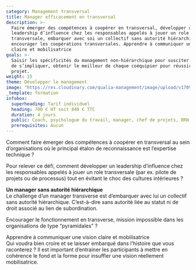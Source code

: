 ```yaml
---
category: Management transversal
title: Manager efficacement en transversal
description: >-
  Faire émerger des compétences à coopérer en transversal, développer un
  leadership d’influence chez les responsables appelés à jouer un role
  transversale, embarquer avec soi un collectif sans autorité hiérarchique,
  encourager les coopérations transversales. Apprendre à communiquer une vision
  claire et mobilisatrice
goals: >-
  Saisir les spécificités du management non-hiérarchique pour susciter le désir
  de s’impliquer, obtenir le meilleur de chaque coéquipier pour réussir le
  projet.
weight: 15
theme: Développer le management
image: "https://res.cloudinary.com/qualia-management/image/upload/v1709193921/flower_xtyxkp.jpg"
_template: formation
infobox:
  superheading: Tarif individuel
  heading: 700 € HT soit 840 € TTC
  duration: 4 jours
  public: Coach, psychologue du travail, manager, chef de projets, RRH, consultant
  prerequisites: Aucun
---
```


Comment faire émerger des compétences à coopérer en transversal au sein d’organisations où le principal étalon de reconnaissance est l’expertise technique ?

Pour relever ce défi, comment développer un leadership d’influence chez les responsables appelés à jouer un role transversale (par ex. pilote de projets ou de processus) tout en évitant le choc des cultures intérieures ?

**Un manager sans autorité hiérarchique**  
Le challenge d’un manager transverse est d’embarquer avec lui un collectif sans autorité hiérarchique. C’est-à-dire sans autorité liée au statut ni de droit associé au lien de subordination.

Encourager le fonctionnement en transverse, mission impossible dans les organisations de type “pyramidales” ?

Apprendre à communiquer une vision claire et mobilisatrice  
Qui voudra bien croire et se laisser embarqué dans l’histoire que vous raconterez ? Il est important d’entrainer les participants à mettre en cohérence le fond et la forme pour insuffler une vision réellement mobilisatrice.
